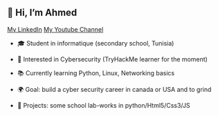 ## 👋 Hi, I’m Ahmed
[My LinkedIn](https://www.linkedin.com/in/ahmed-harrabi-895122383)
[My Youtube Channel](https://www.youtube.com/channel/UCK2Xn9HGCtFKx1GxI9db1jw)


<!--
**womp07/womp07** is a ✨ _special_ ✨ repository because its `README.md` (this file) appears on your GitHub profile.

Here are some ideas to get you started:
-->

- 🎓 Student in informatique (secondary school, Tunisia)

- 🔐 Interested in Cybersecurity (TryHackMe learner for the moment)

- 📚 Currently learning Python, Linux, Networking basics

- 🌍 Goal: build a cyber security career in canada or USA and to grind

- 🚀 Projects: some school  lab-works in python/Html5/Css3/JS

